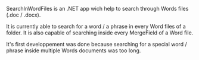 SearchInWordFiles is an .NET app wich help to search through Words files (.doc / .docx).

It is currently able to search for a word / a phrase in every Word files of a folder.
It is also capable of searching inside every MergeField of a Word file.

It's first developpement was done because searching for a special word / phrase inside multiple Words documents was too long.
